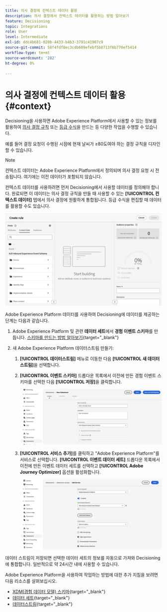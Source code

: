 ```yaml
---
title: 의사 결정에 컨텍스트 데이터 활용
description: 의사 결정에서 컨텍스트 데이터를 활용하는 방법 알아보기
feature: Decisioning
topic: Integrations
role: User
level: Intermediate
exl-id: ddc4b681-020b-4433-b4b3-3791c41907c9
source-git-commit: 58f4fdf8ec3cdb609efebf5b8713f6b770ef5414
workflow-type: tm+mt
source-wordcount: '282'
ht-degree: 0%

---
```


# 의사 결정에 컨텍스트 데이터 활용 {#context}

Decisioning을 사용하면 Adobe Experience Platform에서 사용할 수 있는 정보를 활용하여 [의사 결정 규칙](rules.md) 또는 [등급 수식](ranking/ranking.md)을 만드는 등 다양한 작업을 수행할 수 있습니다.

예를 들어 결정 요청이 수행된 시점에 현재 날씨가 ≥80도여야 하는 결정 규칙을 디자인할 수 있습니다.

>[!NOTE]
>
>컨텍스트 데이터는 Adobe Experience Platform에서 정의되며 의사 결정 요청 시 전송됩니다. 여기에는 이전 데이터가 포함되지 않습니다.

컨텍스트 데이터를 사용하려면 먼저 Decisioning에서 사용할 데이터를 정의해야 합니다. 완료되면 이 데이터는 의사 결정 규칙을 만들 때 사용할 수 있는 **[!UICONTROL 컨텍스트 데이터]** 탭에서 의사 결정에 원활하게 통합됩니다. 등급 수식을 편집할 때 데이터를 활용할 수도 있습니다.

![](assets/decision-rules-context.png)

Adobe Experience Platform 데이터를 사용하여 Decisioning에 데이터를 제공하는 단계는 다음과 같습니다.

1. Adobe Experience Platform 및 관련 **데이터 세트**&#x200B;에서 **경험 이벤트 스키마**&#x200B;를 만듭니다. [스키마를 만드는 방법 알아보기](https://experienceleague.adobe.com/ko/docs/experience-platform/xdm/ui/resources/schemas){target="_blank"}

1. 새 Adobe Experience Platform 데이터스트림 만들기:

   1. **[!UICONTROL 데이터스트림]** 메뉴로 이동한 다음 **[!UICONTROL 새 데이터스트림]**&#x200B;을 선택합니다.

   1. **[!UICONTROL 이벤트 스키마]** 드롭다운 목록에서 이전에 만든 경험 이벤트 스키마를 선택한 다음 **[!UICONTROL 저장]**&#x200B;을 클릭합니다.

      ![](assets/decision-rule-context-datastream.png)

   1. **[!UICONTROL 서비스 추가]**&#x200B;를 클릭하고 &quot;Adobe Experience Platform&quot;를 서비스로 선택합니다. **[!UICONTROL 이벤트 데이터 세트]** 드롭다운 목록에서 이전에 만든 이벤트 데이터 세트를 선택하고 **[!UICONTROL Adobe Journey Optimizer]** 옵션을 활성화합니다.

      ![](assets/decision-rules-context-datastream-service.png)

데이터 스트림이 저장되면 선택한 데이터 세트의 정보를 자동으로 가져와 Decisioning에 통합합니다. 일반적으로 약 24시간 내에 사용할 수 있습니다.

Adobe Experience Platform을 사용하여 작업하는 방법에 대한 추가 지침을 보려면 다음 리소스를 살펴보십시오.

* [XDM(경험 데이터 모델) 스키마](https://experienceleague.adobe.com/ko/docs/experience-platform/xdm/schema/composition){target="_blank"}
* [데이터 세트](https://experienceleague.adobe.com/ko/docs/experience-platform/catalog/datasets/overview){target="_blank"}
* [데이터스트림](https://experienceleague.adobe.com/ko/docs/experience-platform/datastreams/overview){target="_blank"}
